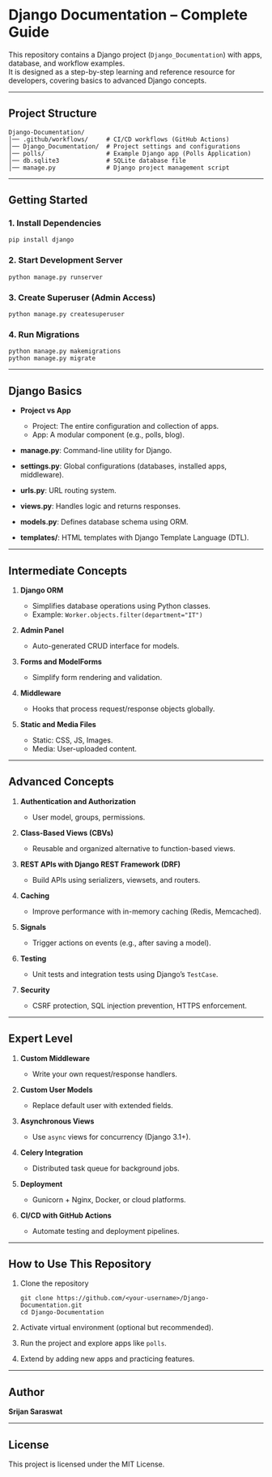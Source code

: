 # Django Documentation – Complete Guide

This repository contains a Django project (`Django_Documentation`) with apps, database, and workflow examples.  
It is designed as a step-by-step learning and reference resource for developers, covering basics to advanced Django concepts.

---

## Project Structure

```
Django-Documentation/
│── .github/workflows/     # CI/CD workflows (GitHub Actions)
│── Django_Documentation/  # Project settings and configurations
│── polls/                 # Example Django app (Polls Application)
│── db.sqlite3             # SQLite database file
│── manage.py              # Django project management script
```

---

## Getting Started

### 1. Install Dependencies
```
pip install django
```

### 2. Start Development Server
```
python manage.py runserver
```

### 3. Create Superuser (Admin Access)
```
python manage.py createsuperuser
```

### 4. Run Migrations
```
python manage.py makemigrations
python manage.py migrate
```

---

## Django Basics

- **Project vs App**  
  - Project: The entire configuration and collection of apps.  
  - App: A modular component (e.g., polls, blog).  

- **manage.py**: Command-line utility for Django.  
- **settings.py**: Global configurations (databases, installed apps, middleware).  
- **urls.py**: URL routing system.  
- **views.py**: Handles logic and returns responses.  
- **models.py**: Defines database schema using ORM.  
- **templates/**: HTML templates with Django Template Language (DTL).  

---

## Intermediate Concepts

1. **Django ORM**  
   - Simplifies database operations using Python classes.  
   - Example: `Worker.objects.filter(department="IT")`

2. **Admin Panel**  
   - Auto-generated CRUD interface for models.  

3. **Forms and ModelForms**  
   - Simplify form rendering and validation.  

4. **Middleware**  
   - Hooks that process request/response objects globally.  

5. **Static and Media Files**  
   - Static: CSS, JS, Images.  
   - Media: User-uploaded content.  

---

## Advanced Concepts

1. **Authentication and Authorization**  
   - User model, groups, permissions.  

2. **Class-Based Views (CBVs)**  
   - Reusable and organized alternative to function-based views.  

3. **REST APIs with Django REST Framework (DRF)**  
   - Build APIs using serializers, viewsets, and routers.  

4. **Caching**  
   - Improve performance with in-memory caching (Redis, Memcached).  

5. **Signals**  
   - Trigger actions on events (e.g., after saving a model).  

6. **Testing**  
   - Unit tests and integration tests using Django’s `TestCase`.  

7. **Security**  
   - CSRF protection, SQL injection prevention, HTTPS enforcement.  

---

## Expert Level

1. **Custom Middleware**  
   - Write your own request/response handlers.  

2. **Custom User Models**  
   - Replace default user with extended fields.  

3. **Asynchronous Views**  
   - Use `async` views for concurrency (Django 3.1+).  

4. **Celery Integration**  
   - Distributed task queue for background jobs.  

5. **Deployment**  
   - Gunicorn + Nginx, Docker, or cloud platforms.  

6. **CI/CD with GitHub Actions**  
   - Automate testing and deployment pipelines.  

---

## How to Use This Repository

1. Clone the repository  
   ```
   git clone https://github.com/<your-username>/Django-Documentation.git
   cd Django-Documentation
   ```

2. Activate virtual environment (optional but recommended).  
3. Run the project and explore apps like `polls`.  
4. Extend by adding new apps and practicing features.  

---

## Author
**Srijan Saraswat**  

---

## License
This project is licensed under the MIT License.
